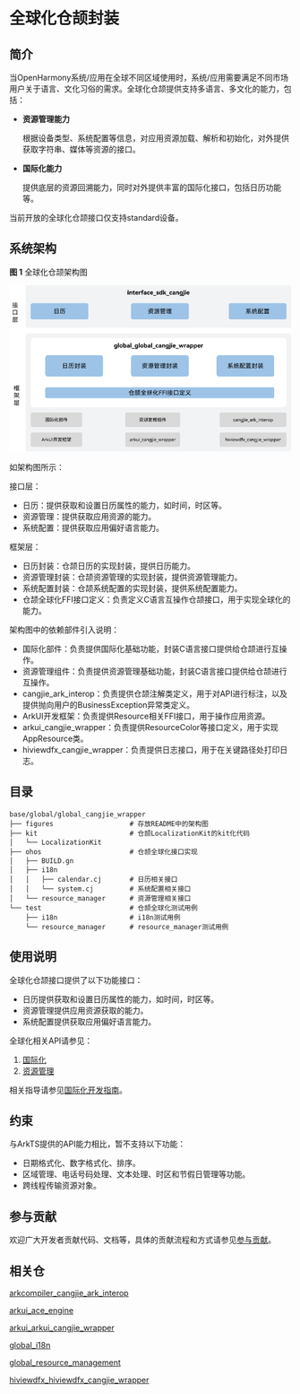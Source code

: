 # 全球化仓颉封装

## 简介

当OpenHarmony系统/应用在全球不同区域使用时，系统/应用需要满足不同市场用户关于语言、文化习俗的需求。全球化仓颉提供支持多语言、多文化的能力，包括：

- **资源管理能力**

  根据设备类型、系统配置等信息，对应用资源加载、解析和初始化，对外提供获取字符串、媒体等资源的接口。

- **国际化能力**

  提供底层的资源回溯能力，同时对外提供丰富的国际化接口，包括日历功能等。

当前开放的全球化仓颉接口仅支持standard设备。

## 系统架构

**图 1** 全球化仓颉架构图

![全球化仓颉架构图](figures/global_cangjie_wrapper_architecture.png)

如架构图所示：

接口层：

- 日历：提供获取和设置日历属性的能力，如时间，时区等。
- 资源管理：提供获取应用资源的能力。
- 系统配置：提供获取应用偏好语言能力。

框架层：

- 日历封装：仓颉日历的实现封装，提供日历能力。
- 资源管理封装：仓颉资源管理的实现封装，提供资源管理能力。
- 系统配置封装：仓颉系统配置的实现封装，提供系统配置能力。
- 仓颉全球化FFI接口定义：负责定义C语言互操作仓颉接口，用于实现全球化的能力。

架构图中的依赖部件引入说明：

- 国际化部件：负责提供国际化基础功能，封装C语言接口提供给仓颉进行互操作。
- 资源管理组件：负责提供资源管理基础功能，封装C语言接口提供给仓颉进行互操作。
- cangjie_ark_interop：负责提供仓颉注解类定义，用于对API进行标注，以及提供抛向用户的BusinessException异常类定义。
- ArkUI开发框架：负责提供Resource相关FFI接口，用于操作应用资源。
- arkui_cangjie_wrapper：负责提供ResourceColor等接口定义，用于实现AppResource类。
- hiviewdfx_cangjie_wrapper：负责提供日志接口，用于在关键路径处打印日志。

## 目录

```
base/global/global_cangjie_wrapper
├── figures                   # 存放README中的架构图
├── kit                       # 仓颉LocalizationKit的kit化代码
│   └── LocalizationKit
├── ohos                      # 仓颉全球化接口实现
│   ├── BUILD.gn
│   ├── i18n
│   │   ├── calendar.cj       # 日历相关接口
│   │   └── system.cj         # 系统配置相关接口
│   └── resource_manager      # 资源管理相关接口
└── test                      # 仓颉全球化测试用例
    ├── i18n                  # i18n测试用例
    └── resource_manager      # resource_manager测试用例
```

## 使用说明

全球化仓颉接口提供了以下功能接口：

- 日历提供获取和设置日历属性的能力，如时间，时区等。
- 资源管理提供应用资源获取的能力。
- 系统配置提供获取应用偏好语言能力。

全球化相关API请参见：
1. [国际化](https://gitcode.com/openharmony-sig/arkcompiler_cangjie_ark_interop/blob/master/doc/API_Reference/source_zh_cn/apis/LocalizationKit/cj-apis-i18n.md)
2. [资源管理](https://gitcode.com/openharmony-sig/arkcompiler_cangjie_ark_interop/blob/master/doc/API_Reference/source_zh_cn/apis/LocalizationKit/cj-apis-resource_manager.md)

相关指导请参见[国际化开发指南](https://gitcode.com/openharmony-sig/arkcompiler_cangjie_ark_interop/tree/master/doc/Dev_Guide/source_zh_cn/internationalization)。

## 约束

与ArkTS提供的API能力相比，暂不支持以下功能：

- 日期格式化、数字格式化、排序。
- 区域管理、电话号码处理、文本处理、时区和节假日管理等功能。
- 跨线程传输资源对象。

## 参与贡献

欢迎广大开发者贡献代码、文档等，具体的贡献流程和方式请参见[参与贡献](https://gitcode.com/openharmony/docs/blob/master/zh-cn/contribute/%E5%8F%82%E4%B8%8E%E8%B4%A1%E7%8C%AE.md)。

## 相关仓

[arkcompiler_cangjie_ark_interop](https://gitcode.com/openharmony-sig/arkcompiler_cangjie_ark_interop)

[arkui_ace_engine](https://gitcode.com/openharmony/arkui_ace_engine)

[arkui_arkui_cangjie_wrapper](https://gitcode.com/openharmony-sig/arkui_arkui_cangjie_wrapper)

[global_i18n](https://gitcode.com/openharmony/global_i18n)

[global_resource_management](https://gitcode.com/openharmony/global_resource_management)

[hiviewdfx_hiviewdfx_cangjie_wrapper](https://gitcode.com/openharmony-sig/hiviewdfx_hiviewdfx_cangjie_wrapper)
